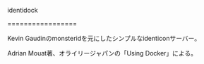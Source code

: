 identidock


=================

Kevin Gaudinのmonsteridを元にしたシンプルなidenticonサーバー。

Adrian Mouat著、オライリージャパンの「Using Docker」による。
